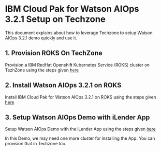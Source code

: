 # IBM Cloud Pak for Watson AIOps 3.2.1 Setup on Techzone

This document explains about how to leverage Techzone to setup Watson AIOps 3.2.1 demo quickly and use it.

## 1. Provision ROKS On TechZone

Provision a IBM RedHat Openshift Kubernetes Service (ROKS) cluster on TezhZone using the steps given [here](./00-provision-roks-on-techzone)
 
## 2. Install Watson AIOps 3.2.1 on ROKS

Install IBM Cloud Pak for Watson AIOps 3.2.1 on ROKS using the steps given [here](./00-provision-roks-on-techzone)
 
## 3. Setup Watson AIOps Demo with iLender App

Setup Watson AIOps Demo with the iLender App using the steps given [here](./03-setup-wa-demo-with-ilender)

In this Demo, we may need one more cluster for installing the App. You can provision that in Techzone too. 

